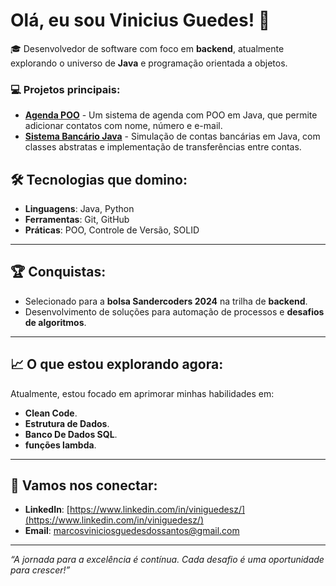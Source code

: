 # Olá, eu sou Vinicius Guedes! 👋

🎓 Desenvolvedor de software com foco em **backend**, atualmente explorando o universo de **Java** e programação orientada a objetos. 

### 💻 Projetos principais:
- **[Agenda POO](https://github.com/Vini-Guedesz/Agenda-POO-Java)** - Um sistema de agenda com POO em Java, que permite adicionar contatos com nome, número e e-mail.
- **[Sistema Bancário Java](https://github.com/Vini-Guedesz/Banco-POO)** - Simulação de contas bancárias em Java, com classes abstratas e implementação de transferências entre contas.


## 🛠️ Tecnologias que domino:

- **Linguagens**: Java, Python
- **Ferramentas**: Git, GitHub
- **Práticas**: POO, Controle de Versão, SOLID

---

## 🏆 Conquistas:

- Selecionado para a **bolsa Sandercoders 2024** na trilha de **backend**.
- Desenvolvimento de soluções para automação de processos e **desafios de algoritmos**.

---

## 📈 O que estou explorando agora:

Atualmente, estou focado em aprimorar minhas habilidades em:
- **Clean Code**.
- **Estrutura de Dados**.
- **Banco De Dados SQL**.
- **funções lambda**.
---

## 🔗 Vamos nos conectar:
- **LinkedIn**: [https://www.linkedin.com/in/viniguedesz/](https://www.linkedin.com/in/viniguedesz/)
- **Email**: [marcosviniciosguedesdossantos@gmail.com](mailto:marcosviniciosguedesdossantos@gmail.com)

---

*“A jornada para a excelência é contínua. Cada desafio é uma oportunidade para crescer!”*

